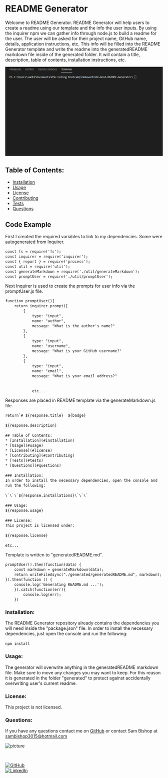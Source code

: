 # README Generator
Welcome to README Generator. README Generator will help users to create a readme using our template and the info the user inputs.
By using the inquirer npm we can gather info through node.js to build a readme for the user. The user will be asked for their project name, GitHub name, details, application instructions, etc. This info will be filled into the README Generator template and write the readme into the generatedREADME markdown file inside of the generated folder. It will contain a title, description, table of contents, installation instructions, etc.

![](GoodREADMEGeneratorGIF.gif)

## Table of Contents:
* [Installation](#installation)
* [Usage](#usage)
* [License](#license)
* [Contributing](#contributing)
* [Tests](#tests)
* [Questions](#questions)

## Code Example
First I created the required variables to link to my dependencies. Some were autogenerated from Inquirer.
```
const fs = require('fs');
const inquirer = require('inquirer');
const { report } = require('process');
const util = require('util');
const generateMarkdown = require('./util/generateMarkdown');
const promptUser = require('./util/promptUser');
```

Next Inquirer is used to create the prompts for user info via the promptUser.js file.
```
function promptUser(){
    return inquirer.prompt([
        {
            type: "input",
            name: "author",
            message: "What is the author's name?"
        },
        {
            type: "input",
            name: "username",
            message: "What is your GitHub username?"
        },
        {
            type: "input",
            name: "email",
            message: "What is your email address?"


            etc...
```
Responses are placed in README template via the generateMarkdown.js file.
```
return`# ${response.title}  ${badge}

${response.description}

## Table of Contents:
* [Installation](#installation)
* [Usage](#usage)
* [License](#license)
* [Contributing](#contributing)
* [Tests](#tests)
* [Questions](#questions)

### Installation:
In order to install the necessary dependencies, open the console and run the following:

\`\`\`${response.installations}\`\`\`

### Usage:
${response.usage}

### License:
This project is licensed under:

${response.license}

etc...
```

Template is written to "generatedREADME.md".
```
promptUser().then(function(data) {
    const markdown = generateMarkdown(data);
    return writeFileAsync("./generated/generatedREADME.md", markdown);
}).then(function () {
    console.log('Generating README.md ...');
    }).catch(function(err){
        console.log(err);
    })

```

### Installation:
The README Generator repository already contains the dependencies you will need inside the "package.json" file.
In order to install the necessary dependencies, just open the console and run the following:

```npm install```

### Usage:
The generator will overwrite anything in the generatedREADME markdown file. Make sure to move any changes you may want to keep. For this reason it is generated in the folder "generated" to protect against accidentally overwriting user's current readme.

### License:
This project is not licensed. 

### Questions:
If you have any questions contact me on [GitHub](https://github.com/sambishop3015) or contact 
Sam Bishop at sambishop3015@hotmail.com

![picture](https://github.com/sambishop3015.png?size=80)

<br>

[![GitHub](https://img.shields.io/badge/github-%23100000.svg?&style=for-the-badge&logo=github&logoColor=white)](https://github.com/sambishop3015)
<br>
[![LinkedIn](https://img.shields.io/badge/linkedin-%230077B5.svg?&style=for-the-badge&logo=linkedin&logoColor=white)](https://linkedin.com/in/sambishop3015)